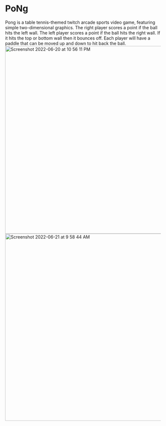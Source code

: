 # PoNg
Pong is a table tennis-themed twitch arcade sports video game, featuring simple two-dimensional graphics.  The right player scores a point if the ball hits the left wall.  The left player scores a point if the ball hits the right wall.  If it hits the top or bottom wall then it bounces off. Each player will have a paddle that can be moved up and down to hit back the ball.
<img width="607" alt="Screenshot 2022-06-20 at 10 56 11 PM" src="https://user-images.githubusercontent.com/73030492/174717350-6430c2df-228b-4698-a279-8900f51fdbea.png">
<img width="605" alt="Screenshot 2022-06-21 at 9 58 44 AM" src="https://user-images.githubusercontent.com/73030492/174717356-66df4c96-8bed-4980-9a79-df687827fa98.png">

